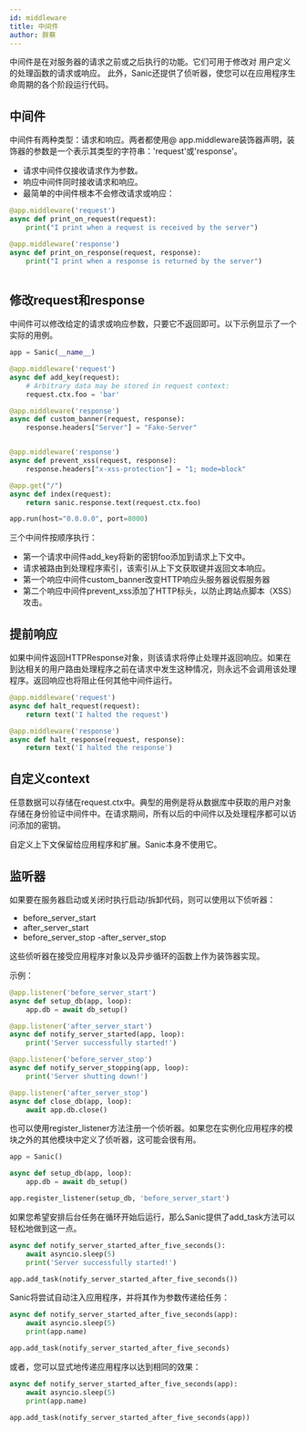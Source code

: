 ```yaml
---
id: middleware
title: 中间件
author: 胖蔡
---
```


中间件是在对服务器的请求之前或之后执行的功能。它们可用于修改对 用户定义的处理函数的请求或响应。
此外，Sanic还提供了侦听器，使您可以在应用程序生命周期的各个阶段运行代码。

## 中间件
中间件有两种类型：请求和响应。两者都使用@ app.middleware装饰器声明，装饰器的参数是一个表示其类型的字符串：'request'或'response'。
- 请求中间件仅接收请求作为参数。
- 响应中间件同时接收请求和响应。
- 最简单的中间件根本不会修改请求或响应：

```python
@app.middleware('request')
async def print_on_request(request):
    print("I print when a request is received by the server")

@app.middleware('response')
async def print_on_response(request, response):
    print("I print when a response is returned by the server")
    
```
## 修改request和response
中间件可以修改给定的请求或响应参数，只要它不返回即可。以下示例显示了一个实际的用例。

```python
app = Sanic(__name__)

@app.middleware('request')
async def add_key(request):
    # Arbitrary data may be stored in request context:
    request.ctx.foo = 'bar'

@app.middleware('response')
async def custom_banner(request, response):
    response.headers["Server"] = "Fake-Server"


@app.middleware('response')
async def prevent_xss(request, response):
    response.headers["x-xss-protection"] = "1; mode=block"

@app.get("/")
async def index(request):
    return sanic.response.text(request.ctx.foo)

app.run(host="0.0.0.0", port=8000)
```
三个中间件按顺序执行：
- 第一个请求中间件add_key将新的密钥foo添加到请求上下文中。
- 请求被路由到处理程序索引，该索引从上下文获取键并返回文本响应。
- 第一个响应中间件custom_banner改变HTTP响应头服务器说假服务器
- 第二个响应中间件prevent_xss添加了HTTP标头，以防止跨站点脚本（XSS）攻击。

## 提前响应
如果中间件返回HTTPResponse对象，则该请求将停止处理并返回响应。如果在到达相关的用户路由处理程序之前在请求中发生这种情况，则永远不会调用该处理程序。返回响应也将阻止任何其他中间件运行。

```python
@app.middleware('request')
async def halt_request(request):
    return text('I halted the request')

@app.middleware('response')
async def halt_response(request, response):
    return text('I halted the response') 
```
## 自定义context
任意数据可以存储在request.ctx中。典型的用例是将从数据库中获取的用户对象存储在身份验证中间件中。在请求期间，所有以后的中间件以及处理程序都可以访问添加的密钥。

自定义上下文保留给应用程序和扩展。Sanic本身不使用它。

## 监听器
如果要在服务器启动或关闭时执行启动/拆卸代码，则可以使用以下侦听器：
- before_server_start
- after_server_start
- before_server_stop
-after_server_stop

这些侦听器在接受应用程序对象以及异步循环的函数上作为装饰器实现。

示例：
```python
@app.listener('before_server_start')
async def setup_db(app, loop):
    app.db = await db_setup()

@app.listener('after_server_start')
async def notify_server_started(app, loop):
    print('Server successfully started!')

@app.listener('before_server_stop')
async def notify_server_stopping(app, loop):
    print('Server shutting down!')

@app.listener('after_server_stop')
async def close_db(app, loop):
    await app.db.close()
```
也可以使用register_listener方法注册一个侦听器。如果您在实例化应用程序的模块之外的其他模块中定义了侦听器，这可能会很有用。
```python
app = Sanic()

async def setup_db(app, loop):
    app.db = await db_setup()

app.register_listener(setup_db, 'before_server_start')
```
如果您希望安排后台任务在循环开始后运行，那么Sanic提供了add_task方法可以轻松地做到这一点。

```python
async def notify_server_started_after_five_seconds():
    await asyncio.sleep(5)
    print('Server successfully started!')

app.add_task(notify_server_started_after_five_seconds())
```
Sanic将尝试自动注入应用程序，并将其作为参数传递给任务：

```python
async def notify_server_started_after_five_seconds(app):
    await asyncio.sleep(5)
    print(app.name)

app.add_task(notify_server_started_after_five_seconds)
```
或者，您可以显式地传递应用程序以达到相同的效果：

```python
async def notify_server_started_after_five_seconds(app):
    await asyncio.sleep(5)
    print(app.name)

app.add_task(notify_server_started_after_five_seconds(app))
```
